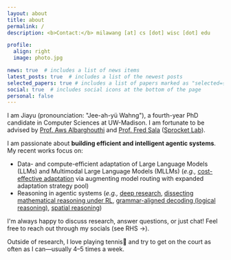```yaml
---
layout: about
title: about
permalink: /
description: <b>Contact:</b> milawang [at] cs [dot] wisc [dot] edu

profile:
  align: right
  image: photo.jpg

news: true  # includes a list of news items
latest_posts: true  # includes a list of the newest posts
selected_papers: true # includes a list of papers marked as "selected={true}"
social: true  # includes social icons at the bottom of the page
personal: false
---
```

I am Jiayu (pronounciation: "Jee-ah-yü Wahng"), a fourth-year PhD candidate in Computer Sciences at UW-Madison. I am fortunate to be advised by [Prof. Aws Albarghouthi](https://pages.cs.wisc.edu/~aws/) and [Prof. Fred Sala](https://pages.cs.wisc.edu/~fredsala/) ([Sprocket Lab](https://sprocketlab.github.io/)). 

I am passionate about **building efficient and intelligent agentic systems**. My recent works focus on:
- Data- and compute-efficient adaptation of Large Language Models (LLMs) and Multimodal Large Language Models (MLLMs) (*e.g.,* [cost-effective adaptation](https://arxiv.org/abs/2505.01449) via augmenting model routing with expanded adaptation strategy pool)
- Reasoning in agentic systems (*e.g.,* [deep research](https://arxiv.org/abs/2510.14240), [dissecting mathematical reasoning under RL](https://arxiv.org/abs/2506.04723), [grammar-aligned decoding (logical reasoning)](https://arxiv.org/abs/2405.21047), [spatial reasoning](https://arxiv.org/abs/2406.14852))

I'm always happy to discuss research, answer questions, or just chat! Feel free to reach out through my socials (see RHS →).

Outside of research, I love playing tennis🎾 and try to get on the court as often as I can—usually 4–5 times a week.